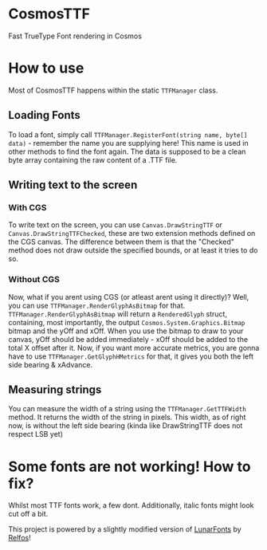 # CosmosTTF
Fast TrueType Font rendering in Cosmos

# How to use

Most of CosmosTTF happens within the static `TTFManager` class.

## Loading Fonts

To load a font, simply call `TTFManager.RegisterFont(string name, byte[] data)` - remember the name you are supplying here! This name is used in other methods to find the font again. The data is supposed to be a clean byte array containing the raw content of a .TTF file.

## Writing text to the screen

### With CGS

To write text on the screen, you can use `Canvas.DrawStringTTF` or `Canvas.DrawStringTTFChecked`, these are two extension methods defined on the CGS canvas. The difference between them is that the "Checked" method does not
draw outside the specified bounds, or at least it tries to do so.

### Without CGS

Now, what if you arent using CGS (or atleast arent using it directly)? Well, you can use `TTFManager.RenderGlyphAsBitmap` for that. `TTFManager.RenderGlyphAsBitmap` will return a `RenderedGlyph` struct, containing, most importantly, the output `Cosmos.System.Graphics.Bitmap` bitmap and the yOff and xOff. When you use the bitmap to draw to your canvas, yOff should be added immediately - xOff should be added to the total X offset after it. Now, if you want more accurate metrics, you are gonna have to use `TTFManager.GetGlyphHMetrics` for that, it gives you both the left side bearing & xAdvance.

## Measuring strings

You can measure the width of a string using the `TTFManager.GetTTFWidth` method. It returns the width of the string in pixels. This width, as of right now, is without the left side bearing (kinda like DrawStringTTF does not respect LSB yet)

# Some fonts are not working! How to fix?
Whilst most TTF fonts work, a few dont. Additionally, italic fonts might look cut off a bit.

This project is powered by a slightly modified version of [LunarFonts](https://github.com/Relfos/LunarFonts) by [Relfos](https://github.com/Relfos/)!
